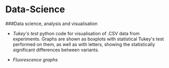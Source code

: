 # Data-Science
###Data science, analysis and visualisation

* *Tukey's test* python code for visualisation of .CSV data from experiments. Graphs are shown as boxplots with statistical Tukey's test performed on them, as well as with letters, showing the statistically significant differences between variants.

* *Fluorescence graphs*
